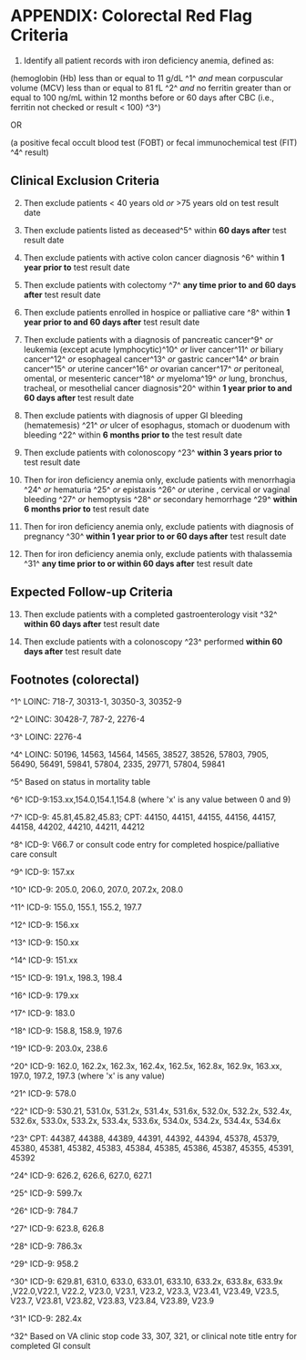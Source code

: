 # APPENDIX: Colorectal Red Flag Criteria

1. Identify all patient records with iron deficiency anemia, defined as:

(hemoglobin (Hb) less than or equal to 11 g/dL ^1^ *and* mean
corpuscular volume (MCV) less than or equal to 81 fL ^2^ *and* no
ferritin greater than or equal to 100 ng/mL within 12 months before or
60 days after CBC (i.e., ferritin not checked or result \< 100) ^3^)

OR

(a positive fecal occult blood test (FOBT) or fecal immunochemical
test (FIT) ^4^ result)




## Clinical Exclusion Criteria

2. Then exclude patients \< 40 years old *or* \>75 years old on test
result date

3. Then exclude patients listed as deceased^5^ within **60 days
after** test result date

4. Then exclude patients with active colon cancer diagnosis ^6^ within
**1 year prior to** test result date

5. Then exclude patients with colectomy ^7^ **any time prior to and 60
days after** test result date

6. Then exclude patients enrolled in hospice or palliative care ^8^
within **1 year prior to and 60 days after** test result date

7. Then exclude patients with a diagnosis of pancreatic cancer^9^ *or*
leukemia (except acute lymphocytic)^10^ *or* liver cancer^11^ *or*
biliary cancer^12^ *or* esophageal cancer^13^ *or* gastric cancer^14^
*or* brain cancer^15^ *or* uterine cancer^16^ *or* ovarian cancer^17^
*or* peritoneal, omental, or mesenteric cancer^18^ *or* myeloma^19^
*or* lung, bronchus, tracheal, or mesothelial cancer diagnosis^20^
within **1 year prior to and 60 days after** test result date

8. Then exclude patients with diagnosis of upper GI bleeding
(hematemesis) ^21^ *or* ulcer of esophagus, stomach or duodenum with
bleeding ^22^ within **6 months prior to** the test result date

9. Then exclude patients with colonoscopy ^23^ **within 3 years prior
to** test result date

10. Then for iron deficiency anemia only, exclude patients with
menorrhagia ^24^ *or* hematuria ^25^ *or* epistaxis ^26^ *or* uterine
, cervical or vaginal bleeding ^27^ *or* hemoptysis ^28^ *or*
secondary hemorrhage ^29^ **within 6 months prior to** test result
date

11. Then for iron deficiency anemia only, exclude patients with
diagnosis of pregnancy ^30^ **within 1 year prior to or 60 days
after** test result date

12. Then for iron deficiency anemia only, exclude patients with
thalassemia ^31^ **any time prior to or within 60 days after** test
result date




## Expected Follow-up Criteria

13. Then exclude patients with a completed gastroenterology visit ^32^
**within 60 days after** test result date

14. Then exclude patients with a colonoscopy ^23^ performed **within
60 days after** test result date




## Footnotes (colorectal)

^1^ LOINC: 718-7, 30313-1, 30350-3, 30352-9

^2^ LOINC: 30428-7, 787-2, 2276-4

^3^ LOINC: 2276-4

^4^ LOINC: 50196, 14563, 14564, 14565, 38527, 38526, 57803, 7905,
56490, 56491, 59841, 57804, 2335, 29771, 57804, 59841

^5^ Based on status in mortality table

^6^ ICD-9:153.xx,154.0,154.1,154.8 (where 'x' is any value between 0
and 9)

^7^ ICD-9: 45.81,45.82,45.83; CPT: 44150, 44151, 44155, 44156, 44157,
44158, 44202, 44210, 44211, 44212

^8^ ICD-9: V66.7 or consult code entry for completed
hospice/palliative care consult

^9^ ICD-9: 157.xx

^10^ ICD-9: 205.0, 206.0, 207.0, 207.2x, 208.0

^11^ ICD-9: 155.0, 155.1, 155.2, 197.7

^12^ ICD-9: 156.xx

^13^ ICD-9: 150.xx

^14^ ICD-9: 151.xx

^15^ ICD-9: 191.x, 198.3, 198.4

^16^ ICD-9: 179.xx

^17^ ICD-9: 183.0

^18^ ICD-9: 158.8, 158.9, 197.6

^19^ ICD-9: 203.0x, 238.6

^20^ ICD-9: 162.0, 162.2x, 162.3x, 162.4x, 162.5x, 162.8x, 162.9x,
163.xx, 197.0, 197.2, 197.3 (where 'x' is any value)

^21^ ICD-9: 578.0

^22^ ICD-9: 530.21, 531.0x, 531.2x, 531.4x, 531.6x, 532.0x, 532.2x,
532.4x, 532.6x, 533.0x, 533.2x, 533.4x, 533.6x, 534.0x, 534.2x,
534.4x, 534.6x

^23^ CPT: 44387, 44388, 44389, 44391, 44392, 44394, 45378, 45379,
45380, 45381, 45382, 45383, 45384, 45385, 45386, 45387, 45355, 45391,
45392

^24^ ICD-9: 626.2, 626.6, 627.0, 627.1

^25^ ICD-9: 599.7x

^26^ ICD-9: 784.7

^27^ ICD-9: 623.8, 626.8

^28^ ICD-9: 786.3x

^29^ ICD-9: 958.2

^30^ ICD-9: 629.81, 631.0, 633.0, 633.01, 633.10, 633.2x, 633.8x,
633.9x ,V22.0,V22.1, V22.2, V23.0, V23.1, V23.2, V23.3, V23.41,
V23.49, V23.5, V23.7, V23.81, V23.82, V23.83, V23.84, V23.89, V23.9

^31^ ICD-9: 282.4x

^32^ Based on VA clinic stop code 33, 307, 321, or clinical note title
entry for completed GI consult


